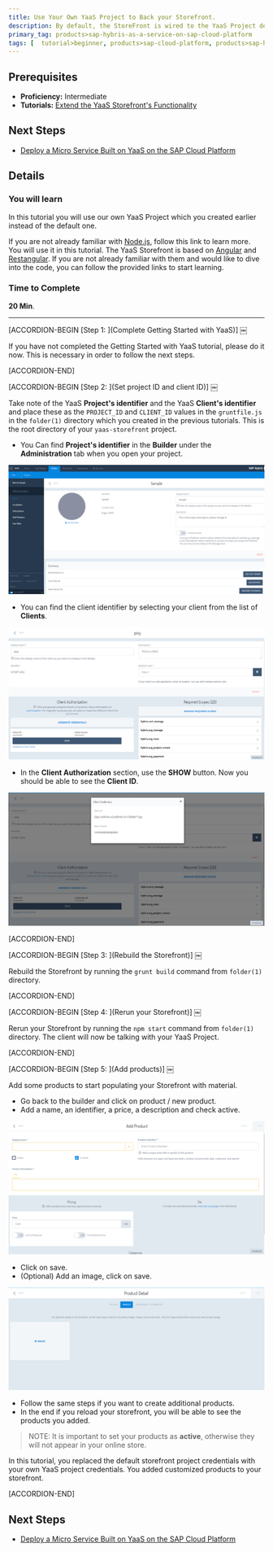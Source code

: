 ```yaml
---
title: Use Your Own YaaS Project to Back your Storefront.
description: By default, the StoreFront is wired to the YaaS Project default project (created by the StoreFront's own Team). This default project has already been wired up and populated with the Products (and Services) that you can browse. You will now use our own YaaS Project which you created earlier instead of the default one.
primary_tag: products>sap-hybris-as-a-service-on-sap-cloud-platform
tags: [  tutorial>beginner, products>sap-cloud-platform, products>sap-hybris-as-a-service-on-sap-cloud-platform ]
---
```

## Prerequisites  
- **Proficiency:** Intermediate
- **Tutorials:** [Extend the YaaS Storefront's Functionality](http://www.sap.com/developer/tutorials/yaas-extend-storefront-functionality-webservice.html)

## Next Steps
- [Deploy a Micro Service Built on YaaS on the SAP Cloud Platform](http://www.sap.com/developer/tutorials/yaas-deploy-run-microservice-cloud.html)

## Details
### You will learn  
In this tutorial you will use our own YaaS Project which you created earlier instead of the default one.

If you are not already familiar with [Node.js](https://www.youtube.com/watch?v=pU9Q6oiQNd0), follow this link to learn more. You will use it in this tutorial. The YaaS Storefront is based on  [Angular](https://docs.angularjs.org/guide/directive) and [Restangular](https://github.com/mgonto/restangular#starter-guide). If you are not already familiar with them and would like to dive into the code, you can follow the provided links to start learning.

### Time to Complete
**20 Min**.

---

[ACCORDION-BEGIN [Step 1: ](Complete Getting Started with YaaS)] ￼

If you have not completed the Getting Started with YaaS tutorial, please do it now. This is necessary in order to follow the next steps.   


[ACCORDION-END]

[ACCORDION-BEGIN [Step 2: ](Set project ID and client ID)] ￼

Take note of the YaaS **Project's identifier** and the YaaS **Client's identifier** and place these as the `PROJECT_ID` and `CLIENT_ID` values in the `gruntfile.js` in the `folder(1)` directory which you created in the previous tutorials. This is the root directory of your `yaas-storefront` project.

- You Can find **Project's identifier** in the **Builder** under the **Administration** tab when you open your project.

![Project Identifier](project-identifier.PNG)

- You can find the client identifier by selecting your client from the list of **Clients**.

![Client Credentials](client-credentials.PNG)

- In the **Client Authorization** section, use the **SHOW** button. Now you should be able to see the **Client ID**.

![Show Credentials](show-credentials.PNG)


[ACCORDION-END]

[ACCORDION-BEGIN [Step 3: ](Rebuild the Storefront)] ￼

Rebuild the Storefront by running the `grunt build` command from `folder(1)` directory.


[ACCORDION-END]

[ACCORDION-BEGIN [Step 4: ](Rerun your Storefront)] ￼

Rerun your Storefront by running the `npm start` command from `folder(1)` directory. The client will now be talking with your YaaS Project.


[ACCORDION-END]

[ACCORDION-BEGIN [Step 5: ](Add products)] ￼

Add some products to start populating your Storefront with material.

- Go back to the builder and click on product / new product.
- Add a name, an identifier, a price, a description and check active.

![Add Product](add-product.PNG)

- Click on save.
- (Optional) Add an image, click on save.

![Add Image](add-image-to-product.PNG)

- Follow the same steps if you want to create additional products.
- In the end if you reload your storefront, you will be able to see the products you added.

> NOTE: It is important to set your products as **active**, otherwise they will not appear in your online store.


In this tutorial, you replaced the default storefront project credentials with your own YaaS project credentials. You added customized products to your storefront.    


[ACCORDION-END]

## Next Steps
- [Deploy a Micro Service Built on YaaS on the SAP Cloud Platform](http://www.sap.com/developer/tutorials/yaas-deploy-run-microservice-cloud.html)
